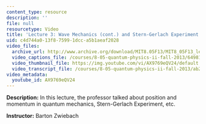 ```yaml
---
content_type: resource
description: ''
file: null
resourcetype: Video
title: 'Lecture 3: Wave Mechanics (cont.) and Stern-Gerlach Experiment'
uid: c4d744a0-13f8-7599-1dcc-a5b1aeaf2028
video_files:
  archive_url: http://www.archive.org/download/MIT8.05F13/MIT8_05F13_lec03_300k.mp4
  video_captions_file: /courses/8-05-quantum-physics-ii-fall-2013/64981e889a3e5a6ea3d46e2f5bb88471_AX9769eQV24.vtt
  video_thumbnail_file: https://img.youtube.com/vi/AX9769eQV24/default.jpg
  video_transcript_file: /courses/8-05-quantum-physics-ii-fall-2013/ab2d5ee30b079f9cfb7546746d7431ff_AX9769eQV24.pdf
video_metadata:
  youtube_id: AX9769eQV24
---
```


**Description:** In this lecture, the professor talked about position and momentum in quantum mechanics, Stern-Gerlach Experiment, etc.

**Instructor:** Barton Zwiebach